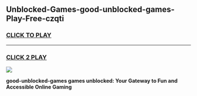 
## Unblocked-Games-good-unblocked-games-Play-Free-czqti
<h3>
<a href="https://premium76.site?title=good-unblocked-games&ref=09A">CLICK TO PLAY</a></h3>
<hr>

<h3>
<a href="https://premium76.site?title=good-unblocked-games&ref=09A">CLICK 2 PLAY</a>
  
</h3>

<a href="https://premium76.site?title=good-unblocked-games&ref=09A"><img src="https://clearcache.store/games.png"></a>


**good-unblocked-games games unblocked: Your Gateway to Fun and Accessible Online Gaming**
